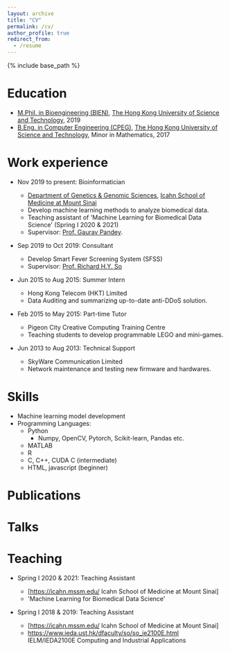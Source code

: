```yaml
---
layout: archive
title: "CV"
permalink: /cv/
author_profile: true
redirect_from:
  - /resume
---
```


{% include base_path %}

Education
======
* [M.Phil. in Bioengineering (BIEN)](https://bien.ust.hk/), [The Hong Kong University of Science and Technology](https://www.ust.hk/), 2019
* [B.Eng. in Computer Engineering (CPEG)](http://cpeg.ust.hk/cgi-bin/eng/index.php), [The Hong Kong University of Science and Technology](https://www.ust.hk/), Minor in Mathematics, 2017

Work experience
======
* Nov 2019 to present: Bioinformatician
  * [Department of Genetics & Genomic Sciences](https://icahn.mssm.edu/research/genomics),
[Icahn School of Medicine at Mount Sinai](https://icahn.mssm.edu/)
  * Develop machine learning methods to analyze biomedical data.
  * Teaching assistant of 'Machine Learning for Biomedical Data Science' (Spring I 2020 & 2021)
  * Supervisor: [Prof. Gaurav Pandey](https://labs.icahn.mssm.edu/pandeylab/).

* Sep 2019 to Oct 2019: Consultant
  * Develop Smart Fever Screening System (SFSS)
  * Supervisor: [Prof. Richard H.Y. So](https://www.ieda.ust.hk/dfaculty/so/)

* Jun 2015 to Aug 2015: Summer Intern
  * Hong Kong Telecom (HKT) Limited
  * Data Auditing and summarizing up-to-date anti-DDoS solution.

* Feb 2015 to May 2015: Part-time Tutor
  * Pigeon City Creative Computing Training Centre
  * Teaching students to develop programmable LEGO and mini-games.

* Jun 2013 to Aug 2013: Technical Support
  * SkyWare Communication Limited
  * Network maintenance and testing new firmware and hardwares.
  
Skills
======
* Machine learning model development
* Programming Languages:
  * Python
    * Numpy, OpenCV, Pytorch, Scikit-learn, Pandas etc.
  * MATLAB
  * R
  * C, C++, CUDA C (intermediate)
  * HTML, javascript (beginner) 

Publications
======
<!--   <ul>{% for post in site.publications %}
    {% include archive-single-cv.html %}
  {% endfor %}</ul> -->
  
Talks
======
<!--   <ul>{% for post in site.talks %}
    {% include archive-single-talk-cv.html %}
  {% endfor %}</ul> -->
  
Teaching
======
<!--   <ul>{% for post in site.teaching %}
    {% include archive-single-cv.html %}
  {% endfor %}</ul> -->
* Spring I 2020 & 2021: Teaching Assistant
  * [https://icahn.mssm.edu/ Icahn School of Medicine at Mount Sinai]
  * 'Machine Learning for Biomedical Data Science'

* Spring I 2018 & 2019: Teaching Assistant
  * [https://icahn.mssm.edu/ Icahn School of Medicine at Mount Sinai]
  * https://www.ieda.ust.hk/dfaculty/so/so_ie2100E.html IELM/IEDA2100E Computing and Industrial Applications
  

